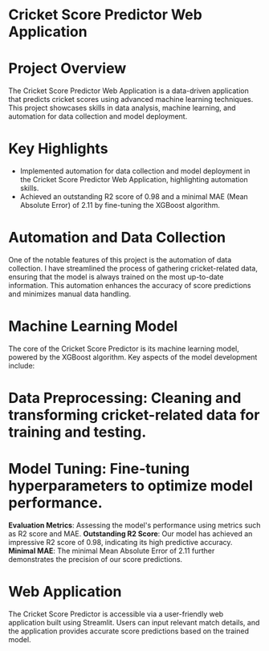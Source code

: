 # Cricket Score Predictor Web Application

# Project Overview
The Cricket Score Predictor Web Application is a data-driven application that predicts cricket scores using advanced machine learning techniques. This project showcases skills in data analysis, machine learning, and automation for data collection and model deployment.

# Key Highlights
- Implemented automation for data collection and model deployment in the Cricket Score Predictor Web Application, highlighting automation skills.
- Achieved an outstanding R2 score of 0.98 and a minimal MAE (Mean Absolute Error) of 2.11 by fine-tuning the XGBoost algorithm.

# Automation and Data Collection
One of the notable features of this project is the automation of data collection. I have streamlined the process of gathering cricket-related data, ensuring that the model is always trained on the most up-to-date information. This automation enhances the accuracy of score predictions and minimizes manual data handling.

# Machine Learning Model
The core of the Cricket Score Predictor is its machine learning model, powered by the XGBoost algorithm. Key aspects of the model development include:

# **Data Preprocessing**: Cleaning and transforming cricket-related data for training and testing.
# **Model Tuning**: Fine-tuning hyperparameters to optimize model performance.
**Evaluation Metrics**: Assessing the model's performance using metrics such as R2 score and MAE.
**Outstanding R2 Score**: Our model has achieved an impressive R2 score of 0.98, indicating its high predictive accuracy.
**Minimal MAE**: The minimal Mean Absolute Error of 2.11 further demonstrates the precision of our score predictions.

# Web Application
The Cricket Score Predictor is accessible via a user-friendly web application built using Streamlit. Users can input relevant match details, and the application provides accurate score predictions based on the trained model.
